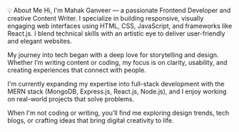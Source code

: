 💡 About Me
Hi, I'm Mahak Ganveer — a passionate Frontend Developer and creative Content Writer. I specialize in building responsive, visually engaging web interfaces using HTML, CSS, JavaScript, and frameworks like React.js. I blend technical skills with an artistic eye to deliver user-friendly and elegant websites.

My journey into tech began with a deep love for storytelling and design. Whether I’m writing content or coding, my focus is on clarity, usability, and creating experiences that connect with people.

I'm currently expanding my expertise into full-stack development with the MERN stack (MongoDB, Express.js, React.js, Node.js), and I enjoy working on real-world projects that solve problems.

When I'm not coding or writing, you’ll find me exploring design trends, tech blogs, or crafting ideas that bring digital creativity to life.
